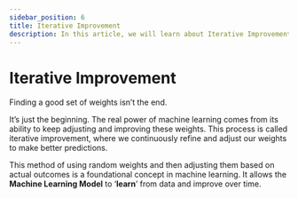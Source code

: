 ```yaml
---
sidebar_position: 6
title: Iterative Improvement
description: In this article, we will learn about Iterative Improvement in Machine Learning.
---
```


# Iterative Improvement

Finding a good set of weights isn’t the end.

It’s just the beginning. The real power of machine learning comes from its ability to keep adjusting and improving these weights. This process is called iterative improvement, where we continuously refine and adjust our weights to make better predictions.

This method of using random weights and then adjusting them based on actual outcomes is a foundational concept in machine learning. It allows the **Machine Learning Model** to ‘**learn**’ from data and improve over time.
